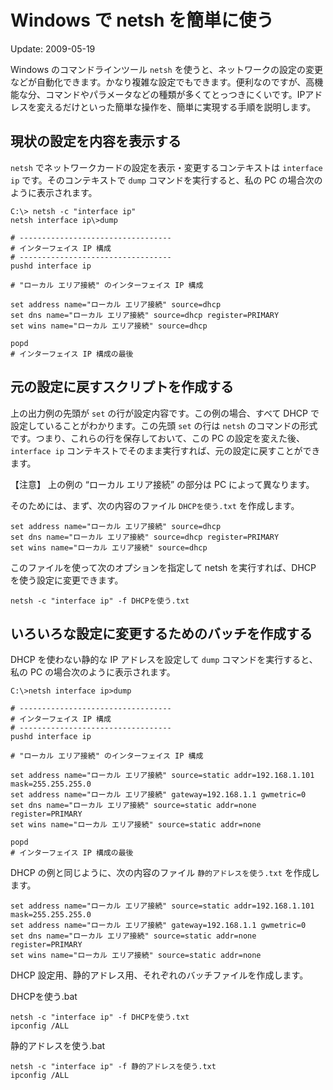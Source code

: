 # Windows で netsh を簡単に使う

Update: 2009-05-19



Windows のコマンドラインツール `netsh` を使うと、ネットワークの設定の変更などが自動化できます。かなり複雑な設定でもできます。便利なのですが、高機能な分、コマンドやパラメータなどの種類が多くてとっつきにくいです。IPアドレスを変えるだけといった簡単な操作を、簡単に実現する手順を説明します。

## 現状の設定を内容を表示する


`netsh` でネットワークカードの設定を表示・変更するコンテキストは `interface ip` です。そのコンテキストで `dump` コマンドを実行すると、私の PC の場合次のように表示されます。


```
C:\> netsh -c "interface ip"
netsh interface ip\>dump

# ----------------------------------
# インターフェイス IP 構成
# ----------------------------------
pushd interface ip

# "ローカル エリア接続" のインターフェイス IP 構成

set address name="ローカル エリア接続" source=dhcp
set dns name="ローカル エリア接続" source=dhcp register=PRIMARY
set wins name="ローカル エリア接続" source=dhcp

popd
# インターフェイス IP 構成の最後
```

## 元の設定に戻すスクリプトを作成する

上の出力例の先頭が `set` の行が設定内容です。この例の場合、すべて DHCP で設定していることがわかります。この先頭 `set` の行は `netsh` のコマンドの形式です。つまり、これらの行を保存しておいて、この PC の設定を変えた後、 `interface ip` コンテキストでそのまま実行すれば、元の設定に戻すことができます。



【注意】 上の例の “ローカル エリア接続” の部分は PC によって異なります。



そのためには、まず、次の内容のファイル `DHCPを使う.txt` を作成します。


```
set address name="ローカル エリア接続" source=dhcp
set dns name="ローカル エリア接続" source=dhcp register=PRIMARY
set wins name="ローカル エリア接続" source=dhcp
```

このファイルを使って次のオプションを指定して netsh を実行すれば、DHCP を使う設定に変更できます。


```
netsh -c "interface ip" -f DHCPを使う.txt
```

## いろいろな設定に変更するためのバッチを作成する

DHCP を使わない静的な IP アドレスを設定して `dump` コマンドを実行すると、私の PC の場合次のように表示されます。


```
C:\>netsh interface ip>dump

# ----------------------------------
# インターフェイス IP 構成
# ----------------------------------
pushd interface ip

# "ローカル エリア接続" のインターフェイス IP 構成

set address name="ローカル エリア接続" source=static addr=192.168.1.101 mask=255.255.255.0
set address name="ローカル エリア接続" gateway=192.168.1.1 gwmetric=0
set dns name="ローカル エリア接続" source=static addr=none register=PRIMARY
set wins name="ローカル エリア接続" source=static addr=none

popd
# インターフェイス IP 構成の最後
```

DHCP の例と同じように、次の内容のファイル `静的アドレスを使う.txt` を作成します。


```
set address name="ローカル エリア接続" source=static addr=192.168.1.101 mask=255.255.255.0
set address name="ローカル エリア接続" gateway=192.168.1.1 gwmetric=0
set dns name="ローカル エリア接続" source=static addr=none register=PRIMARY
set wins name="ローカル エリア接続" source=static addr=none
```

DHCP 設定用、静的アドレス用、それぞれのバッチファイルを作成します。



DHCPを使う.bat

```
netsh -c "interface ip" -f DHCPを使う.txt
ipconfig /ALL
```

静的アドレスを使う.bat


```
netsh -c "interface ip" -f 静的アドレスを使う.txt
ipconfig /ALL
```
